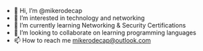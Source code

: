 - 👋 Hi, I’m @mikerodecap
- 👀 I’m interested in technology and networking
- 🌱 I’m currently learning Networking & Security Certifications
- 💞️ I’m looking to collaborate on learning programming languages
- 📫 How to reach me mikerodecap@outlook.com

<!---
mikerodecap/mikerodecap is a ✨ special ✨ repository because its `README.md` (this file) appears on your GitHub profile.
You can click the Preview link to take a look at your changes.
--->
